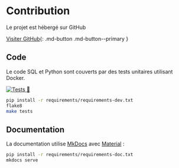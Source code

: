 # Contribution

Le projet est hébergé sur GitHub

[Visiter GitHub](https://github.com/3liz/qgis-mercicor-plugin/){: .md-button .md-button--primary }

## Code

Le code SQL et Python sont couverts par des tests unitaires utilisant Docker.

[![Tests 🎳](https://github.com/3liz/qgis-mercicor-plugin/actions/workflows/ci.yml/badge.svg)](https://github.com/3liz/qgis-mercicor-plugin/actions/workflows/ci.yml)

```bash
pip install -r requirements/requirements-dev.txt
flake8
make tests
```

## Documentation

La documentation utilise [MkDocs](https://www.mkdocs.org/) avec [Material](https://squidfunk.github.io/mkdocs-material/) :

```bash
pip install -r requirements/requirements-doc.txt
mkdocs serve
```
